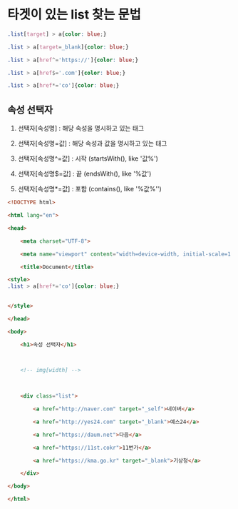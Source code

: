 # 타겟이 있는 list 찾는 문법 
```css
.list[target] > a{color: blue;}

.list > a[target=_blank]{color: blue;}

.list > a[href^='https://']{color: blue;}

.list > a[href$='.com']{color: blue;}

.list > a[href*='co']{color: blue;}


```
## 속성 선택자 
1.  선택자\[속성명\] : 해당 속성을 명시하고 있는 태그

2. 선택자\[속성명=값\] : 해당 속성과 값을 명시하고 있는 태그

3. 선택자\[속성명^=값\] : 시작 (startsWith(), like '값%')

4. 선택자\[속성명$=값\] : 끝 (endsWith(), like '%값')

5. 선택자\[속성명*=값\] : 포함 (contains(), like '%값%'')


```html
<!DOCTYPE html>

<html lang="en">

<head>

    <meta charset="UTF-8">

    <meta name="viewport" content="width=device-width, initial-scale=1.0">

    <title>Document</title>

<style>
.list > a[href*='co']{color: blue;}
  

</style>

</head>

<body>

    <h1>속성 선택자</h1>

  

    <!-- img[width] -->

  

    <div class="list">

        <a href="http://naver.com" target="_self">네이버</a>

        <a href="http://yes24.com" target="_blank">예스24</a>

        <a href="https://daum.net">다음</a>

        <a href="https://11st.cokr">11번가</a>

        <a href="https://kma.go.kr" target="_blank">기상청</a>

    </div>

</body>

</html>
```

